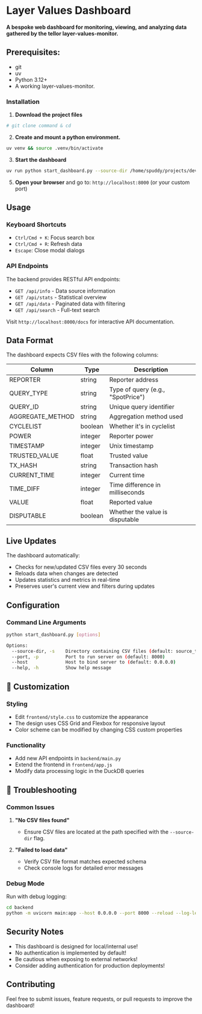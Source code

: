 # Layer Values Dashboard

   **A bespoke web dashboard for monitoring, viewing, and analyzing data gathered by the tellor layer-values-monitor.**

## Prerequisites:
- git
- uv
- Python 3.12+
- A working layer-values-monitor.

### Installation

1. **Download the project files**

```sh
# git clone command & cd
```

2. **Create and mount a python environment.**

```sh
uv venv && source .venv/bin/activate
```

3. **Start the dashboard**

```sh
uv run python start_dashboard.py --source-dir /home/spuddy/projects/dev/layer-values-monitor/logs/ --port 8000
```

5. **Open your browser** and go to: `http://localhost:8000` (or your custom port)

## Usage

### Keyboard Shortcuts

- `Ctrl/Cmd + K`: Focus search box
- `Ctrl/Cmd + R`: Refresh data
- `Escape`: Close modal dialogs

### API Endpoints

The backend provides RESTful API endpoints:

- `GET /api/info` - Data source information
- `GET /api/stats` - Statistical overview
- `GET /api/data` - Paginated data with filtering
- `GET /api/search` - Full-text search

Visit `http://localhost:8000/docs` for interactive API documentation.

## Data Format

The dashboard expects CSV files with the following columns:

| Column | Type | Description |
|--------|------|-------------|
| REPORTER | string | Reporter address |
| QUERY_TYPE | string | Type of query (e.g., "SpotPrice") |
| QUERY_ID | string | Unique query identifier |
| AGGREGATE_METHOD | string | Aggregation method used |
| CYCLELIST | boolean | Whether it's in cyclelist |
| POWER | integer | Reporter power |
| TIMESTAMP | integer | Unix timestamp |
| TRUSTED_VALUE | float | Trusted value |
| TX_HASH | string | Transaction hash |
| CURRENT_TIME | integer | Current time |
| TIME_DIFF | integer | Time difference in milliseconds |
| VALUE | float | Reported value |
| DISPUTABLE | boolean | Whether the value is disputable |

## Live Updates

The dashboard automatically:
- Checks for new/updated CSV files every 30 seconds
- Reloads data when changes are detected
- Updates statistics and metrics in real-time
- Preserves user's current view and filters during updates

## Configuration

### Command Line Arguments

```bash
python start_dashboard.py [options]

Options:
  --source-dir, -s    Directory containing CSV files (default: source_tables)
  --port, -p          Port to run server on (default: 8000)
  --host              Host to bind server to (default: 0.0.0.0)
  --help, -h          Show help message
```

## 🎨 Customization

### Styling
- Edit `frontend/style.css` to customize the appearance
- The design uses CSS Grid and Flexbox for responsive layout
- Color scheme can be modified by changing CSS custom properties

### Functionality
- Add new API endpoints in `backend/main.py`
- Extend the frontend in `frontend/app.js`
- Modify data processing logic in the DuckDB queries

## 🐛 Troubleshooting

### Common Issues

1. **"No CSV files found"**
   - Ensure CSV files are located at the path specified with the `--source-dir` flag.

2. **"Failed to load data"**
   - Verify CSV file format matches expected schema
   - Check console logs for detailed error messages

### Debug Mode

Run with debug logging:
```bash
cd backend
python -m uvicorn main:app --host 0.0.0.0 --port 8000 --reload --log-level debug
```

## Security Notes

- This dashboard is designed for local/internal use!
- No authentication is implemented by default!
- Be cautious when exposing to external networks!
- Consider adding authentication for production deployments!

## Contributing

Feel free to submit issues, feature requests, or pull requests to improve the dashboard!